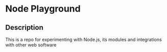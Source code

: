 Node Playground
===============

Description
---------------
This is a repo for experimenting with Node.js, its modules and integrations with other web software

